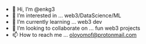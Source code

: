 - 👋 Hi, I’m @enkg3
- 👀 I’m interested in ... web3/DataScience/ML
- 🌱 I’m currently learning ... web3 dev
- 💞️ I’m looking to collaborate on ... fun web3 projects
- 📫 How to reach me ... oloyomof@protonmail.com

<!---
enkg3/enkg3 is a ✨ special ✨ repository because its `README.md` (this file) appears on your GitHub profile.
You can click the Preview link to take a look at your changes.
--->
